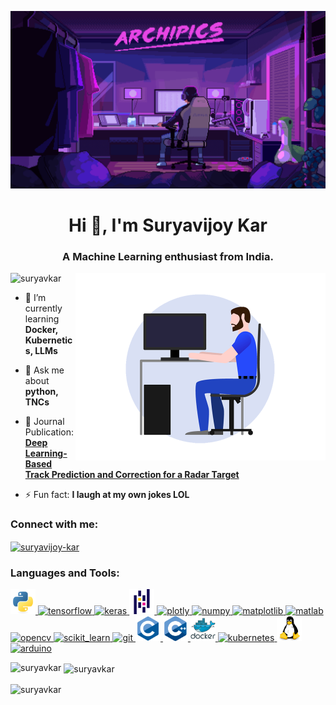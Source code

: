 [![MasterHead](https://github.com/suryavkar/suryavkar/blob/main/heading.gif)](https://linkedin.com/in/suryavijoy-kar)
<h1 align="center">Hi 👋, I'm Suryavijoy Kar</h1>
<h3 align="center">A Machine Learning enthusiast from India.</h3>
<img align="right" alt="Coding" width="400" src="https://github.com/suryavkar/suryavkar/blob/main/side%20photo.gif">

<p align="left"> <img src="https://komarev.com/ghpvc/?username=suryavkar&label=Profile%20views&color=0e75b6&style=flat" alt="suryavkar" /> </p>

- 🌱 I’m currently learning **Docker, Kubernetics, LLMs**

- 💬 Ask me about **python, TNCs**

- 📝 Journal Publication: <a href='https://doi.org/10.1109/TRS.2023.3296900'>**Deep Learning-Based Track Prediction and Correction for a Radar Target**</a>

- ⚡ Fun fact: **I laugh at my own jokes LOL**

<h3 align="left">Connect with me:</h3>
<p align="left">
<a href="https://linkedin.com/in/suryavijoy-kar" target="blank"><img align="center" src="https://raw.githubusercontent.com/rahuldkjain/github-profile-readme-generator/master/src/images/icons/Social/linked-in-alt.svg" alt="suryavijoy-kar" height="30" width="40" /></a>
</p>

<h3 align="left">Languages and Tools:</h3>
<p align="left"> <a href="https://www.python.org" target="_blank" rel="noreferrer"> <img src="https://raw.githubusercontent.com/devicons/devicon/master/icons/python/python-original.svg" alt="python" width="40" height="40"/> </a> <a href="https://www.tensorflow.org" target="_blank" rel="noreferrer"> <img src="https://www.vectorlogo.zone/logos/tensorflow/tensorflow-icon.svg" alt="tensorflow" width="40" height="40"/> </a> <a href="https://keras.io/" target="_blank" rel="noreferrer"> <img src="https://upload.wikimedia.org/wikipedia/commons/thumb/a/ae/Keras_logo.svg/240px-Keras_logo.svg.png" alt="keras" width="40" height="40"/> </a> <a href="https://pandas.pydata.org/" target="_blank" rel="noreferrer"> <img src="https://raw.githubusercontent.com/devicons/devicon/2ae2a900d2f041da66e950e4d48052658d850630/icons/pandas/pandas-original.svg" alt="pandas" width="40" height="40"/> </a> <a href="https://plotly.com/python/" target="_blank" rel="noreferrer"> <img src="https://global.discourse-cdn.com/business7/uploads/plot/optimized/3X/b/2/b20398c2f56ade4bbfdbfdb8f2dc09188eac4d86_2_504x500.jpeg" alt="plotly" width="40" height="40"/> </a> <a href="https://numpy.org/" target="_blank" rel="noreferrer"> <img src="https://numpy.org/images/logo.svg" alt="numpy" width="40" height="40"/> </a> <a href="https://matplotlib.org/" target="_blank" rel="noreferrer"> <img src="https://matplotlib.org/_static/images/documentation.svg" alt="matplotlib" width="40" height="40"/> </a> <a href="https://www.mathworks.com/" target="_blank" rel="noreferrer"> <img src="https://upload.wikimedia.org/wikipedia/commons/2/21/Matlab_Logo.png" alt="matlab" width="40" height="40"/> </a> <a href="https://opencv.org/" target="_blank" rel="noreferrer"> <img src="https://www.vectorlogo.zone/logos/opencv/opencv-icon.svg" alt="opencv" width="40" height="40"/> </a> <a href="https://scikit-learn.org/" target="_blank" rel="noreferrer"> <img src="https://upload.wikimedia.org/wikipedia/commons/0/05/Scikit_learn_logo_small.svg" alt="scikit_learn" width="40" height="40"/> </a> <a href="https://git-scm.com/" target="_blank" rel="noreferrer"> <img src="https://www.vectorlogo.zone/logos/git-scm/git-scm-icon.svg" alt="git" width="40" height="40"/> </a> <a href="https://www.cprogramming.com/" target="_blank" rel="noreferrer"> <img src="https://raw.githubusercontent.com/devicons/devicon/master/icons/c/c-original.svg" alt="c" width="40" height="40"/> </a> <a href="https://www.w3schools.com/cpp/" target="_blank" rel="noreferrer"> <img src="https://raw.githubusercontent.com/devicons/devicon/master/icons/cplusplus/cplusplus-original.svg" alt="cplusplus" width="40" height="40"/> </a> <a href="https://www.docker.com/" target="_blank" rel="noreferrer"> <img src="https://raw.githubusercontent.com/devicons/devicon/master/icons/docker/docker-original-wordmark.svg" alt="docker" width="40" height="40"/> </a> <a href="https://kubernetes.io" target="_blank" rel="noreferrer"> <img src="https://www.vectorlogo.zone/logos/kubernetes/kubernetes-icon.svg" alt="kubernetes" width="40" height="40"/> </a> <a href="https://www.linux.org/" target="_blank" rel="noreferrer"> <img src="https://raw.githubusercontent.com/devicons/devicon/master/icons/linux/linux-original.svg" alt="linux" width="40" height="40"/> </a> <a href="https://www.arduino.cc/" target="_blank" rel="noreferrer"> <img src="https://cdn.worldvectorlogo.com/logos/arduino-1.svg" alt="arduino" width="40" height="40"/> </a> </p>

<p><img align="left" src="https://github-readme-stats.vercel.app/api/top-langs?username=suryavkar&show_icons=true&locale=en&layout=compact&theme=tokyonight" alt="suryavkar" /></p>

<p>&nbsp;<img align="center" src="https://github-readme-stats.vercel.app/api?username=suryavkar&locale=en&theme=tokyonight" alt="suryavkar" /></p>

<p><img align="center" src="https://github-readme-streak-stats.herokuapp.com/?user=suryavkar&theme=tokyonight" alt="suryavkar" /></p>
